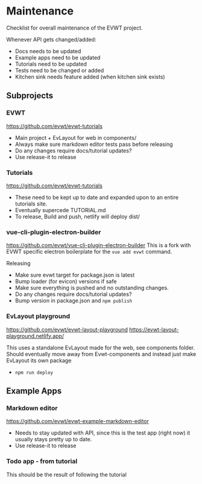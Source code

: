 # Maintenance

Checklist for overall maintenance of the EVWT project.

Whenever API gets changed/added:
* Docs needs to be updated
* Example apps need to be updated
* Tutorials need to be updated
* Tests need to be changed or added
* Kitchen sink needs feature added (when kitchen sink exists)


## Subprojects

### EVWT
https://github.com/evwt/evwt-tutorials
* Main project + EvLayout for web in components/
* Always make sure markdown editor tests pass before releasing
* Do any changes require docs/tutorial updates?
* Use release-it to release

### Tutorials
https://github.com/evwt/evwt-tutorials
* These need to be kept up to date and expanded upon to an entire tutorials site.
* Eventually supercede TUTORIAL.md
* To release, Build and push, netlify will deploy dist/

### vue-cli-plugin-electron-builder
https://github.com/evwt/vue-cli-plugin-electron-builder
This is a fork with EVWT specific electron boilerplate for the `vue add evwt` command.

Releasing
* Make sure evwt target for package.json is latest
* Bump loader (for evicon) versions if safe
* Make sure everything is pushed and no outstanding changes.
* Do any changes require docs/tutorial updates?
* Bump version in package.json and `npm publish`

### EvLayout playground
https://github.com/evwt/evwt-layout-playground
https://evwt-layout-playground.netlify.app/

This uses a standalone EvLayout made for the web, see components folder.
Should eventually move away from Evwt-components and instead just make EvLayout its own package

* `npm run deploy`


## Example Apps

### Markdown editor
https://github.com/evwt/evwt-example-markdown-editor
* Needs to stay updated with API, since this is the test app (right now) it usually stays pretty up to date.
* Use release-it to release

### Todo app - from tutorial
This should be the result of following the tutorial


